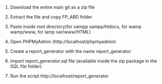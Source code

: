 1. Download the entire main git as a zip file

2. Extract the file and copy FP_ABD folder

3. Paste inside root directory(for xampp xampp/htdocs, for wamp wamp/www, for lamp var/www/HTML)

4. Open PHPMyAdmin (http://localhost/phpmyadmin)

5. Create a report_generator with the name report_generator

6. Import report_generator.sql file (available inside the zip package in the SQL file folder)

7. Run the script http://localhost/report_generator
